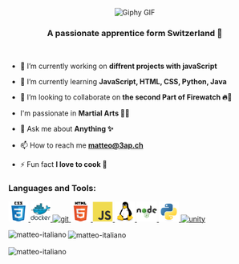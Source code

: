 <p align="center">
  <img src="https://media.giphy.com/media/n7L6PvaX1jkwGAEYOw/giphy.gif" width="480" height="269" alt="Giphy GIF" />
</p>

<h3 align="center">A passionate apprentice form Switzerland 📍</h3>

<p align="left"> <a href="https://twitter.com/" target="blank"><img src="https://img.shields.io/twitter/follow/?logo=twitter&style=for-the-badge" alt="" /></a> </p>

- 🔭 I’m currently working on **diffrent projects with javaScript**

- 🌱 I’m currently learning **JavaScript, HTML, CSS, Python, Java**

- 👯 I’m looking to collaborate on **the second Part of Firewatch 🔥🌲**

- I'm passionate in **Martial Arts 🥋🐼**

- 💬 Ask me about **Anything ✨**

- 📫 How to reach me **matteo@3ap.ch**

- ⚡ Fun fact **I love to cook 🍜**


<p align="left">
</p>

<h3 align="left">Languages and Tools:</h3>
<p align="left"> <a href="https://www.w3schools.com/css/" target="_blank" rel="noreferrer"> <img src="https://raw.githubusercontent.com/devicons/devicon/master/icons/css3/css3-original-wordmark.svg" alt="css3" width="40" height="40"/> </a> <a href="https://www.docker.com/" target="_blank" rel="noreferrer"> <img src="https://raw.githubusercontent.com/devicons/devicon/master/icons/docker/docker-original-wordmark.svg" alt="docker" width="40" height="40"/> </a> <a href="https://git-scm.com/" target="_blank" rel="noreferrer"> <img src="https://www.vectorlogo.zone/logos/git-scm/git-scm-icon.svg" alt="git" width="40" height="40"/> </a> <a href="https://www.w3.org/html/" target="_blank" rel="noreferrer"> <img src="https://raw.githubusercontent.com/devicons/devicon/master/icons/html5/html5-original-wordmark.svg" alt="html5" width="40" height="40"/> </a> <a href="https://developer.mozilla.org/en-US/docs/Web/JavaScript" target="_blank" rel="noreferrer"> <img src="https://raw.githubusercontent.com/devicons/devicon/master/icons/javascript/javascript-original.svg" alt="javascript" width="40" height="40"/> </a> <a href="https://www.linux.org/" target="_blank" rel="noreferrer"> <img src="https://raw.githubusercontent.com/devicons/devicon/master/icons/linux/linux-original.svg" alt="linux" width="40" height="40"/> </a> <a href="https://nodejs.org" target="_blank" rel="noreferrer"> <img src="https://raw.githubusercontent.com/devicons/devicon/master/icons/nodejs/nodejs-original-wordmark.svg" alt="nodejs" width="40" height="40"/> </a> <a href="https://www.python.org" target="_blank" rel="noreferrer"> <img src="https://raw.githubusercontent.com/devicons/devicon/master/icons/python/python-original.svg" alt="python" width="40" height="40"/> </a> <a href="https://unity.com/" target="_blank" rel="noreferrer"> <img src="https://www.vectorlogo.zone/logos/unity3d/unity3d-icon.svg" alt="unity" width="40" height="40"/> </a> </p>

<p><img align="left" src="https://github-readme-stats.vercel.app/api/top-langs?username=matteo-italiano&show_icons=true&locale=en&layout=compact" alt="matteo-italiano" /></p>

<p>&nbsp;<img align="center" src="https://github-readme-stats.vercel.app/api?username=matteo-italiano&show_icons=true&locale=en" alt="matteo-italiano" /></p>

<p><img align="center" src="https://github-readme-streak-stats.herokuapp.com/?user=matteo-italiano&" alt="matteo-italiano" /></p>
